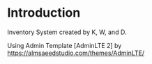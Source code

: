 Introduction
============

Inventory System created by K, W, and D.

Using Admin Template [AdminLTE 2] by <a href="https://almsaeedstudio.com/themes/AdminLTE/">https://almsaeedstudio.com/themes/AdminLTE/</a>